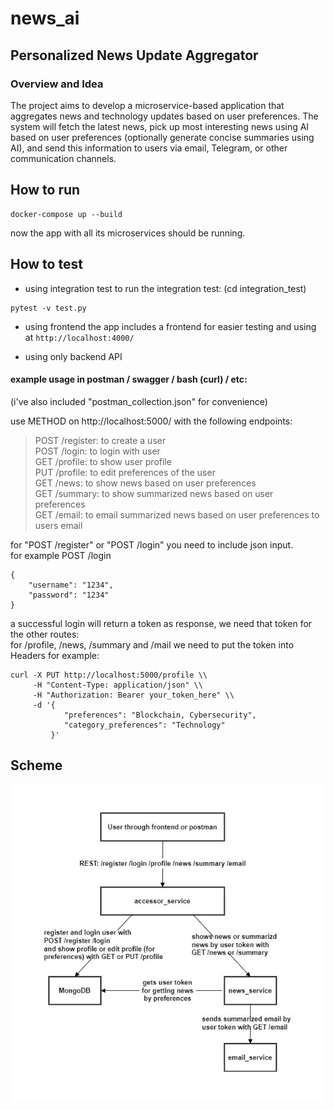 # news_ai

## Personalized News Update Aggregator

### Overview and Idea

The project aims to develop a microservice-based application that aggregates news
and technology updates based on user preferences. The system will fetch the latest
news, pick up most interesting news using AI based on user preferences (optionally
generate concise summaries using AI), and send this information to users via email,
Telegram, or other communication channels.


## How to run

```
docker-compose up --build
```

now the app with all its microservices should be running.

## How to test

- using integration test
to run the integration test: (cd integration_test)  
```
pytest -v test.py 
```

- using frontend
the app includes a frontend for easier testing and using at  ``` http://localhost:4000/ ```  

- using only backend API  
#### example usage in postman / swagger / bash (curl) / etc:
(i've also included "postman_collection.json" for convenience)

use METHOD on http://localhost:5000/ with the following endpoints:  
>POST /register: to create a user  
POST /login: to login with user  
GET /profile: to show user profile  
PUT /profile: to edit preferences of the user  
GET /news: to show news based on user preferences  
GET /summary: to show summarized news based on user preferences  
GET /email: to email summarized news based on user preferences to users email  

for "POST /register" or "POST /login" you need to include json input.  
for example POST /login  
```
{  
    "username": "1234",  
    "password": "1234"  
}  
```
a successful login will return a token as response, we need that token for the other routes:  
for /profile, /news, /summary and /mail we need to put the token into Headers for example:  
```
curl -X PUT http://localhost:5000/profile \\  
     -H "Content-Type: application/json" \\  
     -H "Authorization: Bearer your_token_here" \\  
     -d '{  
            "preferences": "Blockchain, Cybersecurity",  
            "category_preferences": "Technology"  
         }'  
```
## Scheme

![!\[alt text\](scheme.png)  ](./images/scheme.png)
